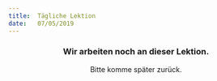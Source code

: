 ```yaml
---
title:  Tägliche Lektion
date:   07/05/2019
---
```


### <center>Wir arbeiten noch an dieser Lektion.</center>
<center>Bitte komme später zurück.</center>